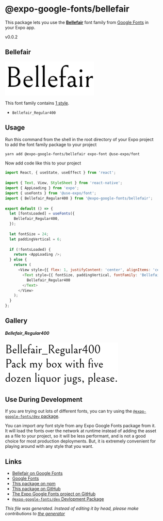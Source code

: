 # @expo-google-fonts/bellefair

This package lets you use the [**Bellefair**](https://fonts.google.com/specimen/Bellefair) font family from [Google Fonts](https://fonts.google.com/) in your Expo app.

v0.0.2

## Bellefair

![Bellefair](./font-family.png)

This font family contains [1 style](#gallery).

- `Bellefair_Regular400`

## Usage

Run this command from the shell in the root directory of your Expo project to add the font family package to your project
```sh
yarn add @expo-google-fonts/bellefair expo-font @use-expo/font
```

Now add code like this to your project
```js
import React, { useState, useEffect } from 'react';

import { Text, View, StyleSheet } from 'react-native';
import { AppLoading } from 'expo';
import { useFonts } from '@use-expo/font';
import { Bellefair_Regular400 } from '@expo-google-fonts/bellefair';

export default () => {
  let [fontsLoaded] = useFonts({
    Bellefair_Regular400,
  });

  let fontSize = 24;
  let paddingVertical = 6;

  if (!fontsLoaded) {
    return <AppLoading />;
  } else {
    return (
      <View style={{ flex: 1, justifyContent: 'center', alignItems: 'center' }}>
        <Text style={{ fontSize, paddingVertical, fontFamily: 'Bellefair_Regular400' }}>
          Bellefair_Regular400
        </Text>
      </View>
    );
  }
};

```

## Gallery

##### Bellefair_Regular400
![Bellefair_Regular400](./581fd752c6fe9933425b7868917fe51b6d222b42336b931e58385cea219007a0.ttf.png)


## Use During Development

If you are trying out lots of different fonts, you can try using the [`@expo-google-fonts/dev` package](https://www.npmjs.com/package/@expo-google-fonts/dev).

You can import *any* font style from any Expo Google Fonts package from it. It will load the fonts
over the network at runtime instead of adding the asset as a file to your project, so it will be 
less performant, and is not a good choice for most production deployments. But, it is extremely convenient
for playing around with any style that you want.

## Links

- [Bellefair on Google Fonts](https://fonts.google.com/specimen/Bellefair)
- [Google Fonts](https://fonts.google.com/)
- [This package on npm](https://www.npmjs.com/package/@expo-google-fonts/bellefair)
- [This package on GitHub](https://github.com/expo/google-fonts/tree/master/font-packages/bellefair)
- [The Expo Google Fonts project on GitHub](https://github.com/expo/google-fonts)
- [`@expo-google-fonts/dev` Devlopment Package](https://github.com/expo/google-fonts/tree/master/font-packages/dev)


*This file was generated. Instead of editing it by head, please make contributions to [the generator](https://github.com/expo/google-fonts/tree/master/packages/generator)*
